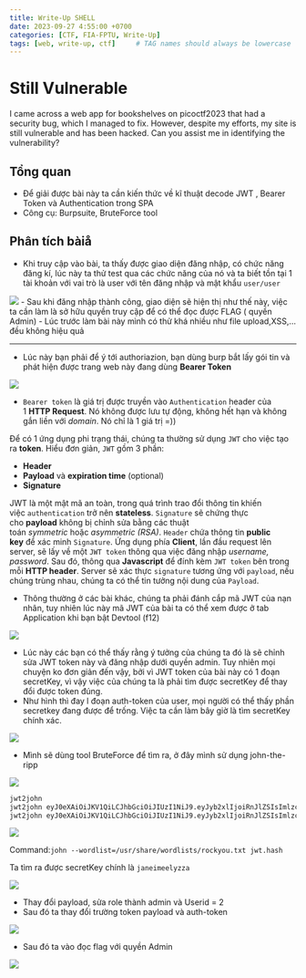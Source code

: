 ```yaml
---
title: Write-Up SHELL
date: 2023-09-27 4:55:00 +0700
categories: [CTF, FIA-FPTU, Write-Up]
tags: [web, write-up, ctf]     # TAG names should always be lowercase
---
```

# Still Vulnerable

I came across a web app for bookshelves on picoctf2023 that had a security bug, which I managed to fix. However, despite my efforts, my site is still vulnerable and has been hacked. Can you assist me in identifying the vulnerability?

## Tổng quan

- Để giải được bài này ta cần kiến thức về kĩ thuật decode JWT , Bearer Token và Authentication trong SPA
- Công cụ: Burpsuite, BruteForce tool

## Phân tích bàiå

- Khi truy cập vào bài, ta thấy được giao diện đăng nhập, có chức năng đăng kí, lúc này ta thử test qua các chức năng của nó và ta biết tồn tại 1 tài khoản với vai trò là user với tên đăng nhập và mật khẩu `user/user`

<img src="/assets/writeup/cookie/Still Vulnerable/0.png">
- Sau khi đăng nhập thành công, giao diện sẽ hiện thị như thế này, việc ta cần làm là sở hữu quyền truy cập để có thể đọc được FLAG ( quyền Admin)
- Lúc trước làm bài này mình có thử khá nhiều như file upload,XSS,… đều không hiệu quả

---

- Lúc này bạn phải để ý tới authoriazion, bạn dùng burp bắt lấy gói tin và phát hiện được trang web này đang dùng ****Bearer Token****

<img src="/assets/writeup/cookie/Still Vulnerable/1.png">

- `Bearer token` là giá trị được truyền vào `Authentication` header của 1 **HTTP Request**. Nó không được lưu tự động, không hết hạn và không gắn liền với *domain*. Nó chỉ là 1 giá trị =))

Để có 1 ứng dụng phi trạng thái, chúng ta thường sử dụng `JWT` cho việc tạo ra **token**. Hiểu đơn giản, `JWT` gồm 3 phần:

- **Header**
- **Payload** và **expiration time** (optional)
- **Signature**

JWT là một mật mã an toàn, trong quá trình trao đổi thông tin khiến việc `authentication` trở nên **stateless**. `Signature` sẽ chứng thực cho **payload** không bị chỉnh sửa bằng các thuật toán *symmetric* hoặc *asymmetric (RSA)*. `Header` chứa thông tin **public key** để xác minh `Signature`. Ứng dụng phía **Client**, lần đầu request lên server, sẽ lấy về một `JWT token` thông qua việc đăng nhập *username, password*. Sau đó, thông qua **Javascript** để đính kèm `JWT token` bên trong mỗi **HTTP header**. Server sẽ xác thực `signature` tương ứng với `payload`, nếu chúng trùng nhau, chúng ta có thể tin tưởng nội dung của `Payload`.

- Thông thường ở các bài khác, chúng ta phải đánh cắp mã JWT của nạn nhân, tuy nhiên lúc này mã JWT của bài ta có thể xem được ở tab Application khi bạn bật Devtool (f12)

<img src="/assets/writeup/cookie/Still Vulnerable/2.png">

- Lúc này các bạn có thể thấy rằng ý tưởng của chúng ta đó là sẽ chỉnh sửa JWT token này và đăng nhập dưới quyền admin. Tuy nhiên mọi chuyện ko đơn giản đến vậy, bởi vì JWT token của bài này có 1 đoạn secretKey, vì vậy việc của chúng ta là phải tìm được secretKey để thay đổi được token đúng.
- Như hình thì đay l đoạn auth-token của user, mọi người có thể thấy phần secretkey đang được để trống. Việc ta cần làm bây giờ là tìm secretKey chính xác.
    
<img src="/assets/writeup/cookie/Still Vulnerable/3.png">
    
- Mình sẽ dùng tool BruteForce để tìm ra, ở đây mình sử dụng john-the-ripp

<img src="/assets/writeup/cookie/Still Vulnerable/4.png">

```xml
jwt2john
jwt2john eyJ0eXAiOiJKV1QiLCJhbGciOiJIUzI1NiJ9.eyJyb2xlIjoiRnJlZSIsImlzcyI6ImJvb2tzaGVsZiIsImV4cCI6MTY4NDY3MTUwNSwiaWF0IjoxNjg0MDY2NzA1LCJ1c2VySWQiOjEsImVtYWlsIjoidXNlciJ9.IUz5WwBeBeqbUJKQUffoKpKFUcCQZilQML4jv-gpSZA
jwt2john eyJ0eXAiOiJKV1QiLCJhbGciOiJIUzI1NiJ9.eyJyb2xlIjoiRnJlZSIsImlzcyI6ImJvb2tzaGVsZiIsImV4cCI6MTY4NDY3MTUwNSwiaWF0IjoxNjg0MDY2NzA1LCJ1c2VySWQiOjEsImVtYWlsIjoidXNlciJ9.IUz5WwBeBeqbUJKQUffoKpKFUcCQZilQML4jv-gpSZA > jwt.hash
```

<img src="/assets/writeup/cookie/Still Vulnerable/5.png">

Command:`john --wordlist=/usr/share/wordlists/rockyou.txt jwt.hash`

Ta tìm ra được secretKey chính là `janeimeelyzza`

<img src="/assets/writeup/cookie/Still Vulnerable/6.png">

- Thay đổi payload, sửa role thành admin và Userid = 2
- Sau đó ta thay đổi trường token payload và auth-token

<img src="/assets/writeup/cookie/Still Vulnerable/7.png">

- Sau đó ta vào đọc flag với quyền Admin
    
<img src="/assets/writeup/cookie/Still Vulnerable/8.png">
